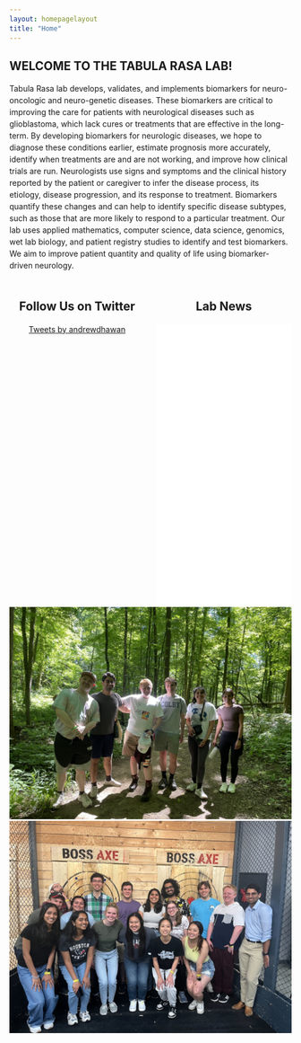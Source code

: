 ```yaml
---
layout: homepagelayout
title: "Home"
---
```


## WELCOME TO THE TABULA RASA LAB! 

<div style="text-align: left;">
  <p style="line-height: 1.5; margin-bottom: 1em;"> Tabula Rasa lab develops, validates, and implements biomarkers for neuro-oncologic and neuro-genetic diseases. These biomarkers are critical to improving the care for patients with neurological diseases such as glioblastoma, which lack cures or treatments that are effective in the long-term. By developing biomarkers for neurologic diseases, we hope to diagnose these conditions earlier, estimate prognosis more accurately, identify when treatments are and are not working, and improve how clinical trials are run. Neurologists use signs and symptoms and the clinical history reported by the patient or caregiver to infer the disease process, its etiology, disease progression, and its response to treatment. Biomarkers quantify these changes and can help to identify specific disease subtypes, such as those that are more likely to respond to a particular treatment. Our lab uses applied mathematics, computer science, data science, genomics, wet lab biology, and patient registry studies to identify and test biomarkers. We aim to improve patient quantity and quality of life using biomarker-driven neurology.
  </p>
</div>

<style>
.container {
  display: flex;
  justify-content: space-between;
  margin-top: 20px;
}
.twitter-container, .news-container {
  width: 48%;
  text-align: center; 
}
.twitter-timeline-wrapper, .news-wrapper {
  margin-top: 1em;
  height: 500px;
  overflow-y: auto;
}
.twitter-container h2, .news-container h2 {
  margin-bottom: 20px;
}
.news-container iframe {
  width: 100%;
  height: 500px;
  border: none;
  overflow-y: auto;
}
</style>

<div class="container">
  <div class="twitter-container">
    <h2>Follow Us on Twitter</h2>
    <div class="twitter-timeline-wrapper">
      <a class="twitter-timeline" data-width="400" data-height="500" href="https://twitter.com/andrewdhawan?ref_src=twsrc%5Etfw">Tweets by andrewdhawan</a>
      <script async src="https://platform.twitter.com/widgets.js" charset="utf-8"></script>
    </div>
  </div>

  <div class="news-container">
    <h2>Lab News</h2>
   <iframe src="news.html"></iframe>
      </div>
  </div>

<div class="gallery">
  <img src="images/lab-image-1.jpg" alt="Lab Image 1">
  <img src="images/lab-image-2.jpg" alt="Lab Image 2">
</div>
  
